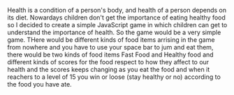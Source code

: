 Health is a condition of a person's body, and health of a person depends on its diet. Nowardays children don't get the importance of eating healthy food so I decided to create a simple JavaScript game in which children can get to understand the importance of health.
So the game would be a very simple game. THere would be different kinds of food items arrising in the game from nowhere and you have to use your space bar to jum and eat them, there would be two kinds of food items Fast Food and Healthy food and different kinds of scores for the food respect to how they affect to our health and the scores keeps changing as you eat the food and when it reachers to a level of 15 you win or loose (stay healthy or no) according to the food you have ate.
<Thankyou/>
